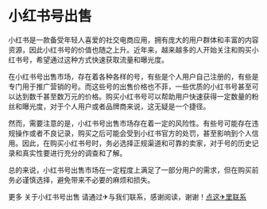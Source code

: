 # 小红书号出售

小红书是一款备受年轻人喜爱的社交电商应用，拥有庞大的用户群体和丰富的内容资源，因此小红书号的价值也随之上升。近年来，越来越多的人开始关注和购买小红书号，希望通过这种方式快速获取流量和曝光度。

在小红书号出售市场，存在着各种各样的号，有些是个人用户自己注册的，有些是专门用于推广营销的号。而这些号的出售价格也不菲，一些优质的小红书号甚至可以达到数千甚至数万元的价格。购买小红书号可以帮助用户快速获得一定数量的粉丝和曝光度，对于个人用户或者品牌商来说，这无疑是一个捷径。

然而，需要注意的是，小红书号出售市场存在着一定的风险性。有些号可能存在违规操作或者不良记录，购买之后可能会受到小红书官方的处罚，甚至影响到个人信用。因此，在购买小红书号时，务必选择正规渠道和可靠的卖家，对于号的历史记录和真实性要进行充分的调查和了解。

总的来说，小红书号出售市场在一定程度上满足了一部分用户的需求，但在购买前务必谨慎选择，避免带来不必要的麻烦和损失。

更多 关于小红书号出售 请通过✈与我们联系，感谢阅读，谢谢！[点这✈里联系](https://gg.k02.cc)